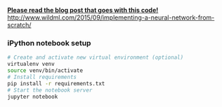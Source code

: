 [**Please read the blog post that goes with this code!**](http://www.wildml.com/2015/09/implementing-a-neural-network-from-scratch/)
http://www.wildml.com/2015/09/implementing-a-neural-network-from-scratch/
### iPython notebook setup

```bash
# Create and activate new virtual environment (optional)
virtualenv venv
source venv/bin/activate
# Install requirements
pip install -r requirements.txt
# Start the notebook server
jupyter notebook
```
